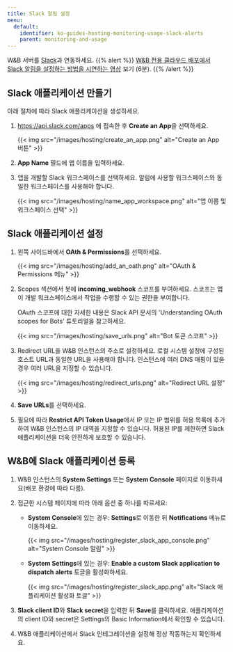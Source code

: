 ```yaml
---
title: Slack 알림 설정
menu:
  default:
    identifier: ko-guides-hosting-monitoring-usage-slack-alerts
    parent: monitoring-and-usage
---
```


W&B 서버를 [Slack](https://slack.com/)과 연동하세요.
{{% alert %}}
[W&B 전용 클라우드 배포에서 Slack 알림을 설정하는 방법을 시연하는 영상](https://www.youtube.com/watch?v=JmvKb-7u-oU) 보기 (6분).
{{% /alert %}}

## Slack 애플리케이션 만들기

아래 절차에 따라 Slack 애플리케이션을 생성하세요.

1. https://api.slack.com/apps 에 접속한 후 **Create an App**을 선택하세요.

    {{< img src="/images/hosting/create_an_app.png" alt="Create an App 버튼" >}}

2. **App Name** 필드에 앱 이름을 입력하세요.
3. 앱을 개발할 Slack 워크스페이스를 선택하세요. 알림에 사용할 워크스페이스와 동일한 워크스페이스를 사용해야 합니다.

    {{< img src="/images/hosting/name_app_workspace.png" alt="앱 이름 및 워크스페이스 선택" >}}

## Slack 애플리케이션 설정

1. 왼쪽 사이드바에서 **OAth & Permissions**를 선택하세요.

    {{< img src="/images/hosting/add_an_oath.png" alt="OAuth & Permissions 메뉴" >}}

2. Scopes 섹션에서 봇에 **incoming_webhook** 스코프를 부여하세요. 스코프는 앱이 개발 워크스페이스에서 작업을 수행할 수 있는 권한을 부여합니다.

    OAuth 스코프에 대한 자세한 내용은 Slack API 문서의 'Understanding OAuth scopes for Bots' 튜토리얼을 참고하세요.

    {{< img src="/images/hosting/save_urls.png" alt="Bot 토큰 스코프" >}}

3. Redirect URL을 W&B 인스턴스의 주소로 설정하세요. 로컬 시스템 설정에 구성된 호스트 URL과 동일한 URL을 사용해야 합니다. 인스턴스에 여러 DNS 매핑이 있을 경우 여러 URL을 지정할 수 있습니다.

    {{< img src="/images/hosting/redirect_urls.png" alt="Redirect URL 설정" >}}

4. **Save URLs**를 선택하세요.
5. 필요에 따라 **Restrict API Token Usage**에서 IP 또는 IP 범위를 허용 목록에 추가하여 W&B 인스턴스의 IP 대역을 지정할 수 있습니다. 허용된 IP를 제한하면 Slack 애플리케이션을 더욱 안전하게 보호할 수 있습니다.

## W&B에 Slack 애플리케이션 등록

1. W&B 인스턴스의 **System Settings** 또는 **System Console** 페이지로 이동하세요(배포 환경에 따라 다름).

2. 접근한 시스템 페이지에 따라 아래 옵션 중 하나를 따르세요:

    - **System Console**에 있는 경우: **Settings**로 이동한 뒤 **Notifications** 메뉴로 이동하세요.

      {{< img src="/images/hosting/register_slack_app_console.png" alt="System Console 알림" >}}

    - **System Settings**에 있는 경우: **Enable a custom Slack application to dispatch alerts** 토글을 활성화하세요.

      {{< img src="/images/hosting/register_slack_app.png" alt="Slack 애플리케이션 활성화 토글" >}}

3. **Slack client ID**와 **Slack secret**을 입력한 뒤 **Save**를 클릭하세요. 애플리케이션의 client ID와 secret은 Settings의 Basic Information에서 확인할 수 있습니다.

4. W&B 애플리케이션에서 Slack 인테그레이션을 설정해 정상 작동하는지 확인하세요.